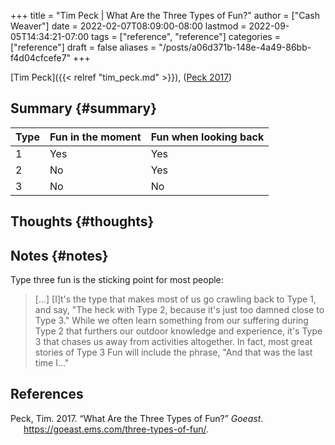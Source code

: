 +++
title = "Tim Peck | What Are the Three Types of Fun?"
author = ["Cash Weaver"]
date = 2022-02-07T08:09:00-08:00
lastmod = 2022-09-05T14:34:21-07:00
tags = ["reference", "reference"]
categories = ["reference"]
draft = false
aliases = "/posts/a06d371b-148e-4a49-86bb-f4d04cfcefe7"
+++

[Tim Peck]({{< relref "tim_peck.md" >}}), (<a href="#citeproc_bib_item_1">Peck 2017</a>)


## Summary {#summary}

| Type | Fun in the moment | Fun when looking back |
|------|-------------------|-----------------------|
| 1    | Yes               | Yes                   |
| 2    | No                | Yes                   |
| 3    | No                | No                    |


## Thoughts {#thoughts}


## Notes {#notes}

Type three fun is the sticking point for most people:

> [...] [I]t's the type that makes most of us go crawling back to Type 1, and say, "The heck with Type 2, because it's just too damned close to Type 3." While we often learn something from our suffering during Type 2 that furthers our outdoor knowledge and experience, it's Type 3 that chases us away from activities altogether. In fact, most great stories of Type 3 Fun will include the phrase, "And that was the last time I…"

## References

<style>.csl-entry{text-indent: -1.5em; margin-left: 1.5em;}</style><div class="csl-bib-body">
  <div class="csl-entry"><a id="citeproc_bib_item_1"></a>Peck, Tim. 2017. “What Are the Three Types of Fun?” <i>Goeast</i>. <a href="https://goeast.ems.com/three-types-of-fun/">https://goeast.ems.com/three-types-of-fun/</a>.</div>
</div>
